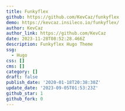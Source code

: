```yaml
---
title: Funkyflex
github: https://github.com/KevCaz/funkyflex
demo: https://kevcaz.insileco.io/funkyflex/
author: KevCaz
author_link: https://github.com/KevCaz
date: 2023-11-28T08:52:28.466Z
description: Funkyflex Hugo Theme
ssg:
  - Hugo
css: []
cms: []
category: []
draft: false
publish_date: '2020-01-18T20:38:30Z'
update_date: '2023-09-05T01:53:23Z'
github_star: 1
github_fork: 0
---
```

